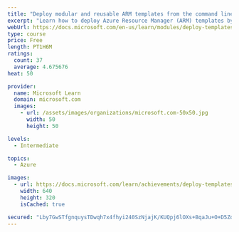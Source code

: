 ```yaml
---
title: "Deploy modular and reusable ARM templates from the command line and by using GitHub Actions"
excerpt: "Learn how to deploy Azure Resource Manager (ARM) templates by using Azure PowerShell, the Azure CLI, and from GitHub Actions."
webUrl: https://docs.microsoft.com/en-us/learn/modules/deploy-templates-command-line-github-actions/
type: course
price: Free
length: PT1H6M
ratings:
  count: 37
  average: 4.675676
heat: 50

provider:
  name: Microsoft Learn
  domain: microsoft.com
  images:
    - url: /assets/images/organizations/microsoft.com-50x50.jpg
      width: 50
      height: 50

levels:
  - Intermediate

topics:
  - Azure

images:
  - url: https://docs.microsoft.com/learn/achievements/deploy-templates-command-line-github-actions-social.png
    width: 640
    height: 320
    isCached: true

secured: "Lby7GwSTfgnquysTDwqh7x4fhyi240SzNjajK/KUQpj6lOXs+BqaJu+O+D5ZdDMKBP4Ab4Vlv5rQ/GSg9vgwNan25W5SXORPMULKB4TTsRSUSNKJsiwhLr+ZdlzhxR3H1WkS9m0NDf8rhZtU+p2T/dja3N1qLAzoS9pOULF/bXzBJNYyEXLZW760fr4mgeWD+pc5IUraEOjnlt3n+4R1EWvlTbDKkErJm3YkZagSjrBTSco8pwUXz1txw0JUvF1rMLLFCsXWSOjHCDZTpN8qt6XmIlOuEAnM9QhIG2nG7wKkohJmAXZKj5buF7kDOOQaoy1mDxFsv66fxQgEvcNpHgk7NM/xEqVOd/DUme2jy7RypKpc1l/jGbysyoBXbVPIw75tE2xJypRZoQx8dpemypDi25xdU4YApP/VcInbSCI=;42IYJXsO8D6GwbTl88RZ1Q=="
---
```


